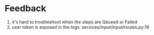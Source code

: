 # Feedback
1. it's hard to troubleshoot when the steps are Qeueed or Failed
1. user token is exposed in the logs: services/input/input/routes.py:19
